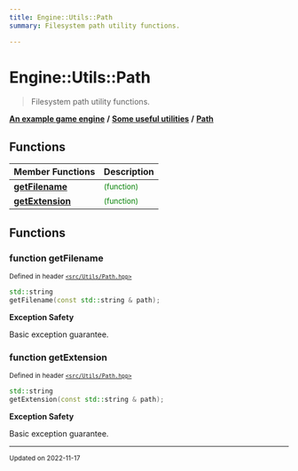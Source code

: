 ```yaml
---
title: Engine::Utils::Path
summary: Filesystem path utility functions. 

---
```


# Engine::Utils::Path

> Filesystem path utility functions. 



**[An example game engine](/libraries/group__Engine.md)** **/** **[Some useful utilities](/libraries/group__Utils.md)** **/** 
**[Path](/namespaces/namespaceEngine_1_1Utils_1_1Path.md)**

## Functions
| Member Functions | Description |
| -------------- | -------------- |
| **[getFilename](/namespaces/namespaceEngine_1_1Utils_1_1Path.md#function-getfilename)** |  <sup><span style="color:green">(function)</span></sup> |
| **[getExtension](/namespaces/namespaceEngine_1_1Utils_1_1Path.md#function-getextension)** |  <sup><span style="color:green">(function)</span></sup> |




## Functions

### function getFilename


<sup>Defined in header [`<src/Utils/Path.hpp>`](/files/Path_8hpp.md#file-path.hpp)</sup>

```cpp 
std::string
getFilename(const std::string & path);
```



















**Exception Safety**

Basic exception guarantee.




### function getExtension


<sup>Defined in header [`<src/Utils/Path.hpp>`](/files/Path_8hpp.md#file-path.hpp)</sup>

```cpp 
std::string
getExtension(const std::string & path);
```



















**Exception Safety**

Basic exception guarantee.









-------------------------------

<sub>Updated on 2022-11-17</sub>